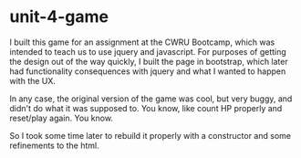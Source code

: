 # unit-4-game
I built this game for an assignment at the CWRU Bootcamp, which was intended to teach us to use jquery and javascript.
For purposes of getting the design out of the way quickly, I built the page in bootstrap, which later had functionality consequences 
with jquery and what I wanted to happen with the UX.

In any case, the original version of the game was cool, but very buggy, and didn't do what it was supposed to. You know, like 
count HP properly and reset/play again. You know.

So I took some time later to rebuild it properly with a constructor and some refinements to the html.


